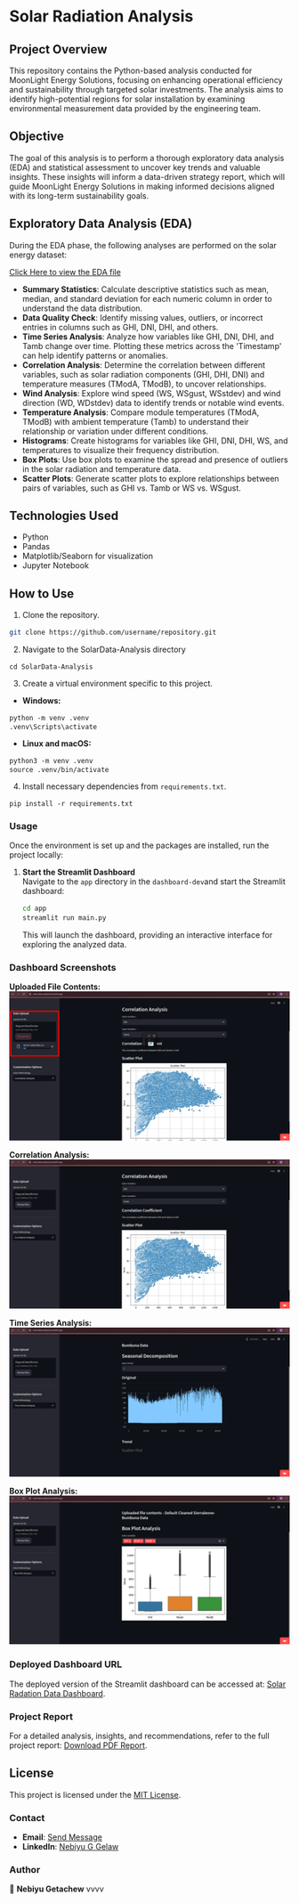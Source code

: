 # Solar Radiation Analysis

## Project Overview

This repository contains the Python-based analysis conducted for MoonLight Energy Solutions, focusing on enhancing operational efficiency and sustainability through targeted solar investments. The analysis aims to identify high-potential regions for solar installation by examining environmental measurement data provided by the engineering team.

## Objective

The goal of this analysis is to perform a thorough exploratory data analysis (EDA) and statistical assessment to uncover key trends and valuable insights. These insights will inform a data-driven strategy report, which will guide MoonLight Energy Solutions in making informed decisions aligned with its long-term sustainability goals.

## Exploratory Data Analysis (EDA)

During the EDA phase, the following analyses are performed on the solar energy dataset:

[Click Here to view the EDA file](https://github.com/nebiyu-ethio/SolarData-Analysis/blob/task-1/notebooks/EDA.ipynb)

- **Summary Statistics**: Calculate descriptive statistics such as mean, median, and standard deviation for each numeric column in order to understand the data distribution.
- **Data Quality Check**: Identify missing values, outliers, or incorrect entries in columns such as GHI, DNI, DHI, and others.
- **Time Series Analysis**: Analyze how variables like GHI, DNI, DHI, and Tamb change over time. Plotting these metrics across the 'Timestamp' can help identify patterns or anomalies.
- **Correlation Analysis**: Determine the correlation between different variables, such as solar radiation components (GHI, DHI, DNI) and temperature measures (TModA, TModB), to uncover relationships.
- **Wind Analysis**: Explore wind speed (WS, WSgust, WSstdev) and wind direction (WD, WDstdev) data to identify trends or notable wind events.
- **Temperature Analysis**: Compare module temperatures (TModA, TModB) with ambient temperature (Tamb) to understand their relationship or variation under different conditions.
- **Histograms**: Create histograms for variables like GHI, DNI, DHI, WS, and temperatures to visualize their frequency distribution.
- **Box Plots**: Use box plots to examine the spread and presence of outliers in the solar radiation and temperature data.
- **Scatter Plots**: Generate scatter plots to explore relationships between pairs of variables, such as GHI vs. Tamb or WS vs. WSgust.

## Technologies Used

- Python
- Pandas
- Matplotlib/Seaborn for visualization
- Jupyter Notebook

## How to Use

1. Clone the repository.
```bash
git clone https://github.com/username/repository.git
```
2. Navigate to the SolarData-Analysis directory
```
cd SolarData-Analysis
```
3. Create a virtual environment specific to this project.
- **Windows:**
```
python -m venv .venv
.venv\Scripts\activate
```
- **Linux and macOS:**
```
python3 -m venv .venv
source .venv/bin/activate
```
4. Install necessary dependencies from `requirements.txt`.
```
pip install -r requirements.txt
```

### Usage

Once the environment is set up and the packages are installed, run the project locally:

1. **Start the Streamlit Dashboard**  
   Navigate to the `app` directory in the `dashboard-dev`and start the Streamlit dashboard:
   ```bash
   cd app
   streamlit run main.py
   ```

   This will launch the dashboard, providing an interactive interface for exploring the analyzed data.

### Dashboard Screenshots

**Uploaded File Contents:**
![Dashboard](https://github.com/nebiyu-ethio/SolarData-Analysis/blob/dashboard-dev/dashboard/Uploaded%20csv%20file.png)

**Correlation Analysis:**
![Correlation Analysis](https://github.com/nebiyu-ethio/SolarData-Analysis/blob/dashboard-dev/dashboard/Correlation%20Analysis.png)

**Time Series Analysis:**
![Time Series Analysis](https://github.com/nebiyu-ethio/SolarData-Analysis/blob/dashboard-dev/dashboard/Time-Series%20Analysis.png)

**Box Plot Analysis:**
![Box Plot Analysis](https://github.com/nebiyu-ethio/SolarData-Analysis/blob/dashboard-dev/dashboard/Box%20Plot%20Analysis.png)

### Deployed Dashboard URL

The deployed version of the Streamlit dashboard can be accessed at: [Solar Radation Data Dashboard](https://solar-data-analysis.streamlit.app/).

### Project Report

For a detailed analysis, insights, and recommendations, refer to the full project report: [Download PDF Report](https://drive.google.com/file/d/1SOTqAdbLSAi9gQ5effXxzy2AolDf7QgE/view?usp=drive_link).

## License

This project is licensed under the [MIT License](LICENSE).

### Contact

- **Email**: [Send Message](mailto:nebiyuethio@gmail.com)
- **LinkedIn**: [Nebiyu G Gelaw](https://www.linkedin.com/in/neba-gech)

### Author

👤 **Nebiyu Getachew**
vvvv
